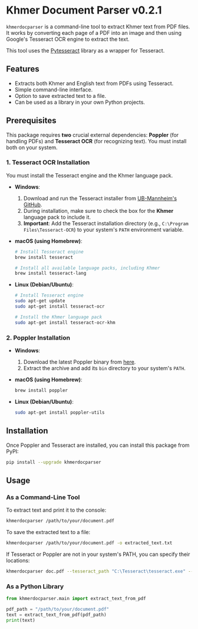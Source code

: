 # Khmer Document Parser v0.2.1

`khmerdocparser` is a command-line tool to extract Khmer text from PDF files. It works by converting each page of a PDF into an image and then using Google's Tesseract OCR engine to extract the text.

This tool uses the [Pytesseract](https://github.com/madmaze/pytesseract) library as a wrapper for Tesseract.

## Features

- Extracts both Khmer and English text from PDFs using Tesseract.
- Simple command-line interface.
- Option to save extracted text to a file.
- Can be used as a library in your own Python projects.

## Prerequisites

This package requires **two** crucial external dependencies: **Poppler** (for handling PDFs) and **Tesseract OCR** (for recognizing text). You must install both on your system.

### 1. Tesseract OCR Installation

You must install the Tesseract engine and the Khmer language pack.

- **Windows**:
  1. Download and run the Tesseract installer from [UB-Mannheim's GitHub](https://github.com/UB-Mannheim/tesseract/wiki).
  2. During installation, make sure to check the box for the **Khmer** language pack to include it.
  3. **Important**: Add the Tesseract installation directory (e.g., `C:\Program Files\Tesseract-OCR`) to your system's `PATH` environment variable.

- **macOS (using Homebrew)**:
  ```bash
  # Install Tesseract engine
  brew install tesseract

  # Install all available language packs, including Khmer
  brew install tesseract-lang
  ```

- **Linux (Debian/Ubuntu)**:
  ```bash
  # Install Tesseract engine
  sudo apt-get update
  sudo apt-get install tesseract-ocr

  # Install the Khmer language pack
  sudo apt-get install tesseract-ocr-khm
  ```

### 2. Poppler Installation

- **Windows**:
  1. Download the latest Poppler binary from [here](https://github.com/oschwartz10612/poppler-windows/releases/).
  2. Extract the archive and add its `bin` directory to your system's `PATH`.

- **macOS (using Homebrew)**:
  ```bash
  brew install poppler
  ```

- **Linux (Debian/Ubuntu)**:
  ```bash
  sudo apt-get install poppler-utils
  ```

## Installation

Once Poppler and Tesseract are installed, you can install this package from PyPI:

```bash
pip install --upgrade khmerdocparser
```

## Usage

### As a Command-Line Tool

To extract text and print it to the console:
```bash
khmerdocparser /path/to/your/document.pdf
```

To save the extracted text to a file:
```bash
khmerdocparser /path/to/your/document.pdf -o extracted_text.txt
```

If Tesseract or Poppler are not in your system's PATH, you can specify their locations:
```bash
khmerdocparser doc.pdf --tesseract_path "C:\Tesseract\tesseract.exe" --poppler_path "C:\Poppler\bin"
```

### As a Python Library

```python
from khmerdocparser.main import extract_text_from_pdf

pdf_path = "/path/to/your/document.pdf"
text = extract_text_from_pdf(pdf_path)
print(text)
```